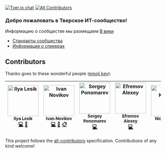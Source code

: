 [![Tver.io chat](http://tverio-slack.herokuapp.com/badge.svg)](http://tverio-slack.herokuapp.com/)
[![All Contributors](https://img.shields.io/badge/all_contributors-7-orange.svg?style=flat-square)](#contributors)

### Добро пожаловать в Тверское ИТ-сообщество!

Информацию о сообществе мы размещаем [В вики](https://github.com/tverio/community/wiki)

* [Стандарты сообщества](standards/README.md)
* [Информация о спикерах](speakers/README.md)

## Contributors

Thanks goes to these wonderful people ([emoji key](https://github.com/all-contributors/all-contributors#emoji-key)):

<!-- ALL-CONTRIBUTORS-LIST:START - Do not remove or modify this section -->
<!-- prettier-ignore -->
| [<img src="https://avatars2.githubusercontent.com/u/1270648?v=4" width="100px;" alt="Ilya Lesik"/><br /><sub><b>Ilya Lesik</b></sub>](https://github.com/ilyalesik)<br />[💻](https://github.com/tverio/community/commits?author=ilyalesik "Code") [👀](#review-ilyalesik "Reviewed Pull Requests") | [<img src="https://avatars0.githubusercontent.com/u/527823?v=4" width="100px;" alt="Ivan Novikov"/><br /><sub><b>Ivan Novikov</b></sub>](http://jonnynovikov.com)<br />[💻](https://github.com/tverio/community/commits?author=jonny-novikov "Code") [👀](#review-jonny-novikov "Reviewed Pull Requests") [📋](#eventOrganizing-jonny-novikov "Event Organizing") | [<img src="https://avatars0.githubusercontent.com/u/2322774?v=4" width="100px;" alt="Sergey Ponomarev"/><br /><sub><b>Sergey Ponomarev</b></sub>](https://github.com/sponomarev)<br />[💻](https://github.com/tverio/community/commits?author=sponomarev "Code") | [<img src="https://avatars2.githubusercontent.com/u/859946?v=4" width="100px;" alt="Efremov Alexey"/><br /><sub><b>Efremov Alexey</b></sub>](https://lexich.github.io/)<br />[💻](https://github.com/tverio/community/commits?author=lexich "Code") | [<img src="https://avatars1.githubusercontent.com/u/1064416?v=4" width="100px;" alt="Nick Kalgin"/><br /><sub><b>Nick Kalgin</b></sub>](https://github.com/kalginnick)<br />[💻](https://github.com/tverio/community/commits?author=kalginnick "Code") | [<img src="https://avatars3.githubusercontent.com/u/4180077?v=4" width="100px;" alt="Max"/><br /><sub><b>Max</b></sub>](https://github.com/Slavenin)<br />[💻](https://github.com/tverio/community/commits?author=Slavenin "Code") | [<img src="https://avatars0.githubusercontent.com/u/5528356?v=4" width="100px;" alt="Alexander Shushunov"/><br /><sub><b>Alexander Shushunov</b></sub>](https://vk.com/ashushunov)<br />[🤔](#ideas-AlexanderShushunov "Ideas, Planning, & Feedback") [📋](#eventOrganizing-AlexanderShushunov "Event Organizing") |
| :---: | :---: | :---: | :---: | :---: | :---: | :---: |
<!-- ALL-CONTRIBUTORS-LIST:END -->

This project follows the [all-contributors](https://github.com/all-contributors/all-contributors) specification. Contributions of any kind welcome!
